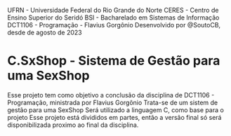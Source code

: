  UFRN - Universidade Federal do Rio Grande do Norte 
 CERES  - Centro de Ensino Superior do Seridó
 BSI - Bacharelado em Sistemas de Informação
 DCT1106 - Programação - Flavius Gorgônio
 Desenvolvido por @SoutoCB, desde de agosto de 2023


# C.SxShop - Sistema de Gestão para uma SexShop
Esse projeto tem como objetivo a conclusão da disciplina de DCT1106 - Programação, ministrada por Flavius Gorgônio
Trata-se de um sistem de gestão para uma SexShop
Será utilizado a linguagem C, como base para o projeto
Esse projeto está divididos em partes, então a versão final só será disponibilizada proximo ao final da disciplina.

